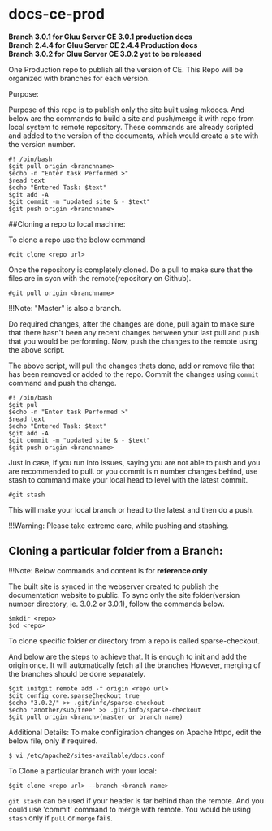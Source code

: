# docs-ce-prod

**Branch 3.0.1 for Gluu Server CE 3.0.1 production docs   
  Branch 2.4.4 for Gluu Server CE 2.4.4 Production docs    
  Branch 3.0.2 for Gluu Server CE 3.0.2 yet to be released**    
  
One Production repo to publish all the version of CE. This Repo will be organized with branches for each version.

Purpose:

Purpose of this repo is to publish only the site built using mkdocs. And below are the commands to build a site and push/merge it with repo from local system to remote repository. These commands are already scripted and added to the version of the documents, which would create a site with the version number.


```
#! /bin/bash
$git pull origin <branchname>
$echo -n "Enter task Performed >"
$read text
$echo "Entered Task: $text"
$git add -A
$git commit -m "updated site & - $text"
$git push origin <branchname>
```

##Cloning a repo to local machine:

To clone a repo use the below command

`#git clone <repo url>`

Once the repository is completely cloned. Do a pull to make sure that the files are in sycn with the remote(repository on Github).

`#git pull origin <branchname>`

!!!Note: 
   "Master" is also a branch.

Do required changes, after the changes are done, pull again to make sure that there hasn't been any recent changes between your last pull and push that you would be performing.
Now, push the changes to the remote using the above script.

The above script, will pull the changes thats done, add or remove file that has been removed or added to the repo. Commit the changes using `commit` command and push the change.

```
#! /bin/bash
$git pul
$echo -n "Enter task Performed >"
$read text
$echo "Entered Task: $text"
$git add -A
$git commit -m "updated site & - $text"
$git push origin <branchname>
```

Just in case, if you run into issues, saying you are not able to push and you are recommended to pull. or you commit is n number changes behind, use stash to command make your local head to level with the latest commit.

`#git stash`

This will make your local branch or head to the latest and then do a push.

!!!Warning: 
	Please take extreme care, while pushing and stashing.



## Cloning a particular folder from a Branch:

!!!Note:
	Below commands and content is for **reference only**
	
The built site is synced in the webserver created to publish the documentation website to public. To sync only the site folder(version number directory, ie. 3.0.2 or 3.0.1), follow the commands below.

 ```
 $mkdir <repo>
 $cd <repo>
 ```
 To clone specific folder or directory from a repo is called sparse-checkout.
 
 And below are the steps to achieve that. It is enough to init and add the origin once. It will automatically fetch all the branches
 However, merging of the branches should be done separately.
 
```
$git initgit remote add -f origin <repo url>
$git config core.sparseCheckout true
$echo "3.0.2/" >> .git/info/sparse-checkout
$echo "another/sub/tree" >> .git/info/sparse-checkout
$git pull origin <branch>(master or branch name)
```

Additional Details:
To make configiration changes on Apache httpd, edit the below file, only if required.

```
$ vi /etc/apache2/sites-available/docs.conf

```
To Clone a particular branch with your local:

```
$git clone <repo url> --branch <branch name>
```
`git stash` can be used if your header is far behind than the remote.
And you could use 'commit' command to merge with remote.
You would be using `stash` only if `pull` or `merge` fails.
